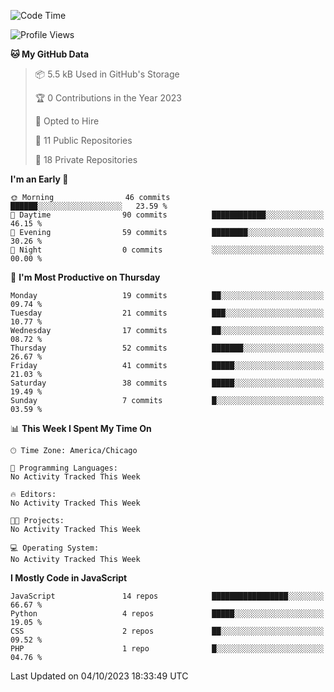 <!--START_SECTION:waka-->
![Code Time](http://img.shields.io/badge/Code%20Time-17%20mins-blue)

![Profile Views](http://img.shields.io/badge/Profile%20Views-0-blue)

**🐱 My GitHub Data** 

> 📦 5.5 kB Used in GitHub's Storage 
 > 
> 🏆 0 Contributions in the Year 2023
 > 
> 💼 Opted to Hire
 > 
> 📜 11 Public Repositories 
 > 
> 🔑 18 Private Repositories 
 > 
**I'm an Early 🐤** 

```text
🌞 Morning                46 commits          ██████░░░░░░░░░░░░░░░░░░░   23.59 % 
🌆 Daytime                90 commits          ████████████░░░░░░░░░░░░░   46.15 % 
🌃 Evening                59 commits          ████████░░░░░░░░░░░░░░░░░   30.26 % 
🌙 Night                  0 commits           ░░░░░░░░░░░░░░░░░░░░░░░░░   00.00 % 
```
📅 **I'm Most Productive on Thursday** 

```text
Monday                   19 commits          ██░░░░░░░░░░░░░░░░░░░░░░░   09.74 % 
Tuesday                  21 commits          ███░░░░░░░░░░░░░░░░░░░░░░   10.77 % 
Wednesday                17 commits          ██░░░░░░░░░░░░░░░░░░░░░░░   08.72 % 
Thursday                 52 commits          ███████░░░░░░░░░░░░░░░░░░   26.67 % 
Friday                   41 commits          █████░░░░░░░░░░░░░░░░░░░░   21.03 % 
Saturday                 38 commits          █████░░░░░░░░░░░░░░░░░░░░   19.49 % 
Sunday                   7 commits           █░░░░░░░░░░░░░░░░░░░░░░░░   03.59 % 
```


📊 **This Week I Spent My Time On** 

```text
🕑︎ Time Zone: America/Chicago

💬 Programming Languages: 
No Activity Tracked This Week

🔥 Editors: 
No Activity Tracked This Week

🐱‍💻 Projects: 
No Activity Tracked This Week

💻 Operating System: 
No Activity Tracked This Week
```

**I Mostly Code in JavaScript** 

```text
JavaScript               14 repos            █████████████████░░░░░░░░   66.67 % 
Python                   4 repos             █████░░░░░░░░░░░░░░░░░░░░   19.05 % 
CSS                      2 repos             ██░░░░░░░░░░░░░░░░░░░░░░░   09.52 % 
PHP                      1 repo              █░░░░░░░░░░░░░░░░░░░░░░░░   04.76 % 
```




 Last Updated on 04/10/2023 18:33:49 UTC
<!--END_SECTION:waka-->
